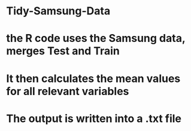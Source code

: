 # Tidy-Samsung-Data
# the R code uses the Samsung data, merges Test and Train
# It then calculates the mean values for all relevant variables
# The output is written into a .txt file

